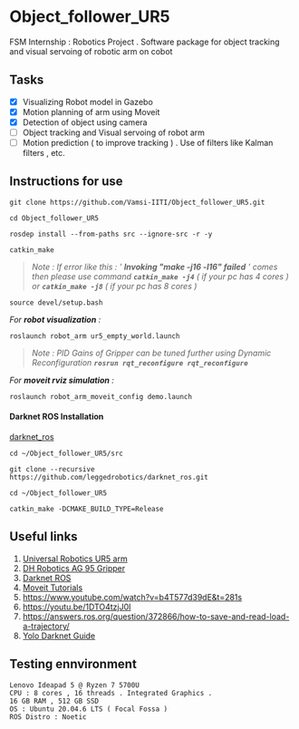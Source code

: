 # Object_follower_UR5
FSM Internship : Robotics Project . Software package for object tracking and visual servoing of robotic arm on cobot

## Tasks
- [X] Visualizing Robot model in Gazebo
- [X] Motion planning of arm using Moveit
- [X] Detection of object using camera
- [ ] Object tracking and Visual servoing of robot arm
- [ ] Motion prediction ( to improve tracking ) . Use of filters like Kalman filters , etc.

## Instructions for use
```
git clone https://github.com/Vamsi-IITI/Object_follower_UR5.git
```
```
cd Object_follower_UR5
```
```
rosdep install --from-paths src --ignore-src -r -y
```
```
catkin_make
```
>*Note : If error like this : ' **Invoking "make -j16 -l16" failed** ' comes then please use command **```catkin_make -j4```** ( if your pc has 4 cores ) or **```catkin_make -j8```** ( if your pc has 8 cores )*
```
source devel/setup.bash
```
*For **robot visualization** :*
```
roslaunch robot_arm ur5_empty_world.launch
```
>*Note : PID Gains of Gripper can be tuned further using Dynamic Reconfiguration **```rosrun rqt_reconfigure rqt_reconfigure```***

*For **moveit rviz simulation** :*
```
roslaunch robot_arm_moveit_config demo.launch 
```
#### Darknet ROS Installation 
[darknet_ros](https://github.com/leggedrobotics/darknet_ros)
```
cd ~/Object_follower_UR5/src
```
```
git clone --recursive https://github.com/leggedrobotics/darknet_ros.git
```
```
cd ~/Object_follower_UR5
```
```
catkin_make -DCMAKE_BUILD_TYPE=Release
```
## Useful links
1. [Universal Robotics UR5 arm](https://github.com/ros-industrial/universal_robot.git)
2. [DH Robotics AG 95 Gripper](https://github.com/DH-Robotics/dh_gripper_ros.git)
3. [Darknet ROS](https://github.com/leggedrobotics/darknet_ros)
4. [Moveit Tutorials](https://ros-planning.github.io/moveit_tutorials/doc/getting_started/getting_started.html)
5. https://www.youtube.com/watch?v=b4T577d39dE&t=281s
6. https://youtu.be/1DTO4tzjJ0I
7. https://answers.ros.org/question/372866/how-to-save-and-read-load-a-trajectory/
8. [Yolo Darknet Guide](https://medium.com/geekculture/yolov4-darknet-installation-and-usage-on-your-system-windows-linux-8dec2cea6e81#a59a)

## Testing ennvironment 
```
Lenovo Ideapad 5 @ Ryzen 7 5700U
CPU : 8 cores , 16 threads . Integrated Graphics .
16 GB RAM , 512 GB SSD
OS : Ubuntu 20.04.6 LTS ( Focal Fossa )
ROS Distro : Noetic
```
